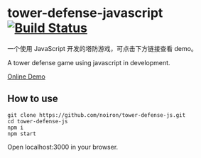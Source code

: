 # tower-defense-javascript  [![Build Status](https://travis-ci.org/noiron/tower-defense-js.svg?branch=master)](https://travis-ci.org/noiron/tower-defense-js)

一个使用 JavaScript 开发的塔防游戏，可点击下方链接查看 demo。

A tower defense game using javascript in development.

[Online Demo](http://www.wukai.me/tower-defense-js/)

## How to use

    git clone https://github.com/noiron/tower-defense-js.git
    cd tower-defense-js
    npm i
    npm start

Open localhost:3000 in your browser.
